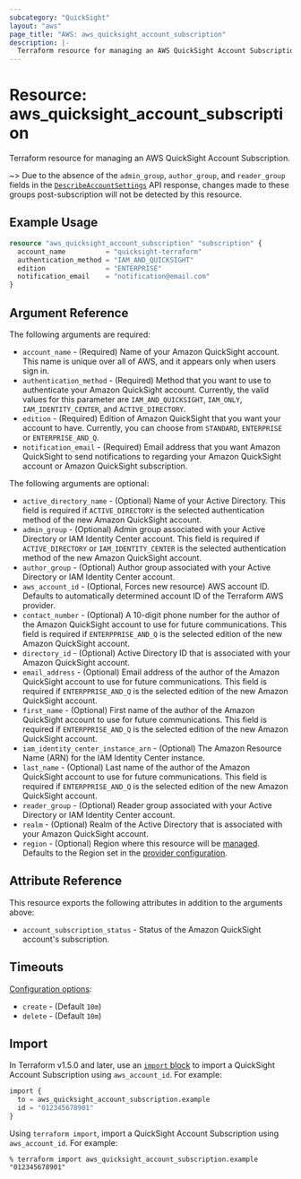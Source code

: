 ```yaml
---
subcategory: "QuickSight"
layout: "aws"
page_title: "AWS: aws_quicksight_account_subscription"
description: |-
  Terraform resource for managing an AWS QuickSight Account Subscription.
---
```


# Resource: aws_quicksight_account_subscription

Terraform resource for managing an AWS QuickSight Account Subscription.

~> Due to the absence of the `admin_group`, `author_group`, and `reader_group` fields in the [`DescribeAccountSettings`](https://docs.aws.amazon.com/quicksight/latest/APIReference/API_DescribeAccountSettings.html) API response, changes made to these groups post-subscription will not be detected by this resource.

## Example Usage

```terraform
resource "aws_quicksight_account_subscription" "subscription" {
  account_name          = "quicksight-terraform"
  authentication_method = "IAM_AND_QUICKSIGHT"
  edition               = "ENTERPRISE"
  notification_email    = "notification@email.com"
}
```

## Argument Reference

The following arguments are required:

* `account_name` - (Required) Name of your Amazon QuickSight account. This name is unique over all of AWS, and it appears only when users sign in.
* `authentication_method` - (Required) Method that you want to use to authenticate your Amazon QuickSight account. Currently, the valid values for this parameter are `IAM_AND_QUICKSIGHT`, `IAM_ONLY`, `IAM_IDENTITY_CENTER`, and `ACTIVE_DIRECTORY`.
* `edition` - (Required) Edition of Amazon QuickSight that you want your account to have. Currently, you can choose from `STANDARD`, `ENTERPRISE` or `ENTERPRISE_AND_Q`.
* `notification_email` - (Required) Email address that you want Amazon QuickSight to send notifications to regarding your Amazon QuickSight account or Amazon QuickSight subscription.

The following arguments are optional:

* `active_directory_name` - (Optional) Name of your Active Directory. This field is required if `ACTIVE_DIRECTORY` is the selected authentication method of the new Amazon QuickSight account.
* `admin_group` - (Optional) Admin group associated with your Active Directory or IAM Identity Center account. This field is required if `ACTIVE_DIRECTORY` or `IAM_IDENTITY_CENTER` is the selected authentication method of the new Amazon QuickSight account.
* `author_group` - (Optional) Author group associated with your Active Directory or IAM Identity Center account.
* `aws_account_id` - (Optional, Forces new resource) AWS account ID. Defaults to automatically determined account ID of the Terraform AWS provider.
* `contact_number` - (Optional) A 10-digit phone number for the author of the Amazon QuickSight account to use for future communications. This field is required if `ENTERPPRISE_AND_Q` is the selected edition of the new Amazon QuickSight account.
* `directory_id` - (Optional) Active Directory ID that is associated with your Amazon QuickSight account.
* `email_address` - (Optional) Email address of the author of the Amazon QuickSight account to use for future communications. This field is required if `ENTERPPRISE_AND_Q` is the selected edition of the new Amazon QuickSight account.
* `first_name` - (Optional) First name of the author of the Amazon QuickSight account to use for future communications. This field is required if `ENTERPPRISE_AND_Q` is the selected edition of the new Amazon QuickSight account.
* `iam_identity_center_instance_arn` - (Optional) The Amazon Resource Name (ARN) for the IAM Identity Center instance.
* `last_name` - (Optional) Last name of the author of the Amazon QuickSight account to use for future communications. This field is required if `ENTERPPRISE_AND_Q` is the selected edition of the new Amazon QuickSight account.
* `reader_group` - (Optional) Reader group associated with your Active Directory or IAM Identity Center account.
* `realm` - (Optional) Realm of the Active Directory that is associated with your Amazon QuickSight account.
* `region` - (Optional) Region where this resource will be [managed](https://docs.aws.amazon.com/general/latest/gr/rande.html#regional-endpoints). Defaults to the Region set in the [provider configuration](https://registry.terraform.io/providers/hashicorp/aws/latest/docs#aws-configuration-reference).

## Attribute Reference

This resource exports the following attributes in addition to the arguments above:

* `account_subscription_status` - Status of the Amazon QuickSight account's subscription.

## Timeouts

[Configuration options](https://developer.hashicorp.com/terraform/language/resources/syntax#operation-timeouts):

* `create` - (Default `10m`)
* `delete` - (Default `10m`)

## Import

In Terraform v1.5.0 and later, use an [`import` block](https://developer.hashicorp.com/terraform/language/import) to import a QuickSight Account Subscription using `aws_account_id`. For example:

```terraform
import {
  to = aws_quicksight_account_subscription.example
  id = "012345678901"
}
```

Using `terraform import`, import a QuickSight Account Subscription using `aws_account_id`. For example:

```console
% terraform import aws_quicksight_account_subscription.example "012345678901"
```
